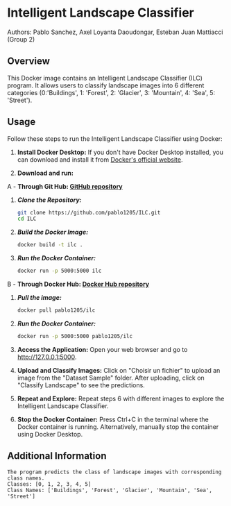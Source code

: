 # Intelligent Landscape Classifier

Authors: Pablo Sanchez, Axel Loyanta Daoudongar, Esteban Juan Mattiacci (Group 2)

## Overview

This Docker image contains an Intelligent Landscape Classifier (ILC) program. It allows users to classify landscape images into 6 different categories (0:'Buildings', 1: 'Forest', 2: 'Glacier', 3: 'Mountain', 4: 'Sea', 5: 'Street').

## Usage

Follow these steps to run the Intelligent Landscape Classifier using Docker:

1. **Install Docker Desktop:**
   If you don't have Docker Desktop installed, you can download and install it from [Docker's official website](https://www.docker.com/products/docker-desktop).

2. **Download and run:**

A -  **Through Git Hub: [GitHub repository](https://github.com/PabloEfrei/ILC)**

1. ***Clone the Repository:***
   ```bash
   git clone https://github.com/pablo1205/ILC.git
   cd ILC

2. ***Build the Docker Image:***
    ```bash
    docker build -t ilc .

3. ***Run the Docker Container:***
    ```bash
    docker run -p 5000:5000 ilc

B -  **Through Docker Hub: [Docker Hub repository](https://hub.docker.com/repository/docker/pablo1205/ilc/general)**

1. ***Pull the image:***
   ```bash
   docker pull pablo1205/ilc

2. ***Run the Docker Container:***
    ```bash
    docker run -p 5000:5000 pablo1205/ilc


3. **Access the Application:**
    Open your web browser and go to http://127.0.0.1:5000.

4. **Upload and Classify Images:**
    Click on "Choisir un fichier" to upload an image from the "Dataset Sample" folder.
    After uploading, click on "Classify Landscape" to see the predictions.

5. **Repeat and Explore:**
    Repeat steps 6 with different images to explore the Intelligent Landscape Classifier.

6. **Stop the Docker Container:**
    Press Ctrl+C in the terminal where the Docker container is running.
    Alternatively, manually stop the container using Docker Desktop.
    
## Additional Information
    The program predicts the class of landscape images with corresponding class names.
    Classes: [0, 1, 2, 3, 4, 5]
    Class Names: ['Buildings', 'Forest', 'Glacier', 'Mountain', 'Sea', 'Street']
